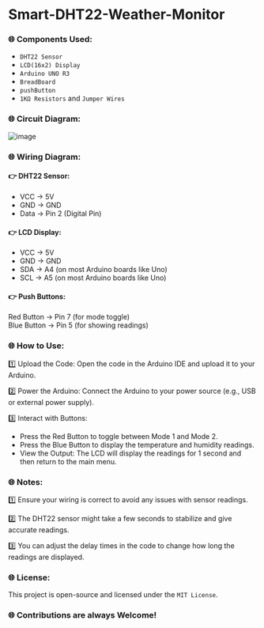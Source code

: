 # Smart-DHT22-Weather-Monitor

### 🌐 Components Used:
- `DHT22 Sensor`
- `LCD(16x2) Display`
- `Arduino UNO R3`
- `BreadBoard`
- `pushButton`
- `1KΩ Resistors` and `Jumper Wires`

### 🌐 Circuit Diagram:

![image](https://github.com/user-attachments/assets/6ab0ce51-b2e7-4998-924f-5e0e1c615dfe)


### 🌐 Wiring Diagram:

#### 👉 DHT22 Sensor:
- VCC -> 5V <br/>
- GND -> GND <br/>
- Data -> Pin 2 (Digital Pin) <br/>

#### 👉 LCD Display:
- VCC -> 5V <br/>
- GND -> GND <br/>
- SDA -> A4 (on most Arduino boards like Uno) <br/>
- SCL -> A5 (on most Arduino boards like Uno) <br/>

#### 👉 Push Buttons:
Red Button -> Pin 7 (for mode toggle) <br/>
Blue Button -> Pin 5 (for showing readings) <br/>

### 🌐 How to Use:
1️⃣ Upload the Code: Open the code in the Arduino IDE and upload it to your Arduino. <br/>

2️⃣ Power the Arduino: Connect the Arduino to your power source (e.g., USB or external power supply). <br/>

3️⃣ Interact with Buttons: <br/>
- Press the Red Button to toggle between Mode 1 and Mode 2.
- Press the Blue Button to display the temperature and humidity readings.
- View the Output: The LCD will display the readings for 1 second and then return to the main menu.

### 🌐 Notes:
1️⃣ Ensure your wiring is correct to avoid any issues with sensor readings. <br/>

2️⃣ The DHT22 sensor might take a few seconds to stabilize and give accurate readings. <br/>

3️⃣ You can adjust the delay times in the code to change how long the readings are displayed. <br/>

### 🌐 License:
This project is open-source and licensed under the `MIT License`.

### 🌐 Contributions are always Welcome!
